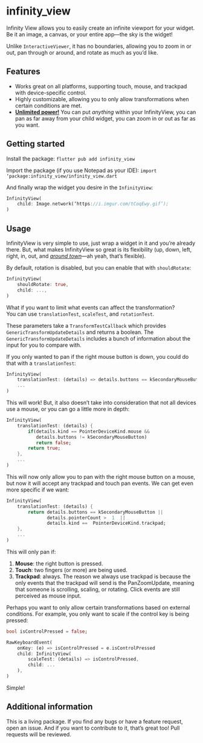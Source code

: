 # infinity_view


  Infinity View allows you to easily create an infinite viewport for your widget. Be it an image, a canvas, or your entire app—the sky is the widget!

Unlike `InteractiveViewer`, it has no boundaries, allowing you to zoom in or out, pan through or around, and rotate as much as you’d like.

##  Features

* Works great on all platforms, supporting touch, mouse, and trackpad with device-specific control.
* Highly customizable, allowing you to only allow transformations when certain conditions are met.
* [**Unlimited power!**](https://www.youtube.com/watch?v=e_DqV1xdf-Y) You can put _anything_ within your InfinityView, you can pan as far away from your child widget, you can zoom in or out as far as you want.
  

##  Getting started

Install the package:
  `flutter pub add infinity_view`

Import the package (if you use Notepad as your IDE):
`import ‘package:infinity_view/infinity_view.dart`

And finally wrap the widget you desire in the `InfinityView`:

```dart
InfinityView(
	child: Image.network(‘https://i.imgur.com/tCoqEwy.gif’);
)
```
  

##  Usage

  

InfinityView is very simple to use, just wrap a widget in it and you’re already there. But, what makes InfinityView so great is its flexibility (up, down, left, right, in, out, and [_around town_](https://www.youtube.com/watch?v=XCXl0Y8Q3GI)—ah yeah, that’s flexible).

By default, rotation is disabled, but you can enable that with `shouldRotate`:

```dart
InfinityView(
	shouldRotate: true,
	child: ...,
)
```

What if you want to limit what events can affect the transformation?  
You can use `translationTest`, `scaleTest`, and `rotationTest`.

These parameters take a `TransformTestCallback` which provides `GenericTransformUpdateDetails` and returns a boolean. The `GenericTransformUpdateDetails` includes a bunch of information about the input for you to compare with.

If you only wanted to pan if the right mouse button is down, you could do that with a `translationTest`:

```dart
InfinityView(
	translationTest: (details) => details.buttons == kSecondaryMouseButton,
	...
)
```
  This will work! But, it also doesn’t take into consideration that not all devices use a mouse, or you can go a little more in depth:
```dart
InfinityView(
	translationTest: (details) {
		if(details.kind == PointerDeviceKind.mouse &&
		   details.buttons != kSecondaryMouseButton)
		   return false;
		return true;
	},
	...
)
```
  This will now only allow you to pan with the right mouse button on a mouse, but now it will accept any trackpad and touch pan events. We can get even more specific if we want:

```dart
InfinityView(
	translationTest: (details) {
		return details.buttons == kSecondaryMouseButton ||
			   details.pointerCount >  1  ||
			   details.kind ==  PointerDeviceKind.trackpad;
	},
	...
)
```
This will only pan if:

 1. **Mouse**: the right button is pressed.
 2. **Touch**: two fingers (or more) are being used.
 3. **Trackpad**: always.
 The reason we always use trackpad is because the only events that the trackpad will send is the PanZoomUpdate, meaning that someone is scrolling, scaling, or rotating. Click events are still perceived as mouse input.

Perhaps you want to only allow certain transformations based on external conditions. For example, you only want to scale if the control key is being pressed:

```dart
bool isControlPressed = false;

RawKeyboardEvent(
	onKey: (e) => isControlPressed = e.isControlPressed
	child: InfinityView(
		scaleTest: (details) => isControlPressed,
		child: ...
	),
)
```

Simple!

##  Additional information

  

This is a living package. If you find any bugs or have a feature request, open an issue. And if you want to contribute to it, that’s great too! Pull requests will be reviewed.